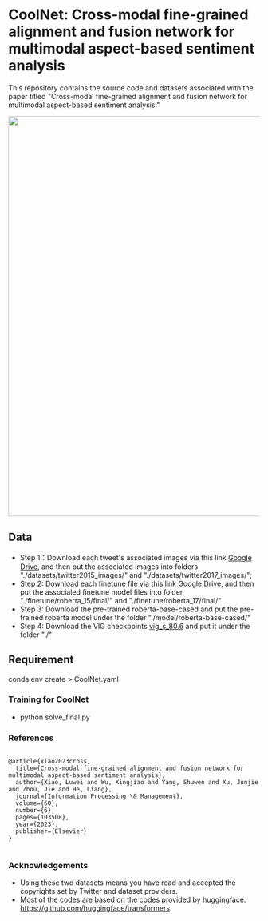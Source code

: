 # CoolNet: Cross-modal fine-grained alignment and fusion network for multimodal aspect-based sentiment analysis

This repository contains the source code and datasets associated with the paper titled "Cross-modal fine-grained alignment and fusion network for multimodal aspect-based sentiment analysis."

<p align="center">
  <img src="./chimera.png" width="800"/>
</p>


## Data

- Step 1：Download each tweet's associated images via this link [Google Drive](https://drive.google.com/file/d/1PpvvncnQkgDNeBMKVgG2zFYuRhbL873g/view), and then put the associated images into folders "./datasets/twitter2015_images/" and "./datasets/twitter2017_images/";
- Step 2: Download each finetune file via this link [Google Drive](https://drive.google.com/drive/folders/1nRHti6jdcrZOkh6PaqnpgdllAxjUuMCO?usp=sharing), and then put the associaled finetune model files into folder "./finetune/roberta_15/final/" and "./finetune/roberta_17/final/"
- Step 3: Download the pre-trained roberta-base-cased and put the pre-trained roberta model under the folder "./model/roberta-base-cased/"
- Step 4: Download the VIG checkpoints [vig_s_80.6](https://objects.githubusercontent.com/github-production-release-asset-2e65be/222110214/6aed88e9-a18a-4d4b-94ef-ef7b263146a1?X-Amz-Algorithm=AWS4-HMAC-SHA256&X-Amz-Credential=releaseassetproduction%2F20241221%2Fus-east-1%2Fs3%2Faws4_request&X-Amz-Date=20241221T090626Z&X-Amz-Expires=300&X-Amz-Signature=bac5ecb4aecd6064ede090b6ae0c3ea5b9eec8f43a4757ae130f0a72cec22111&X-Amz-SignedHeaders=host&response-content-disposition=attachment%3B%20filename%3Dvig_s_80.6.pth&response-content-type=application%2Foctet-stream) and put it under the folder "./"


## Requirement
conda env create > CoolNet.yaml



### Training for CoolNet
- python solve_final.py




###  References

```

@article{xiao2023cross,
  title={Cross-modal fine-grained alignment and fusion network for multimodal aspect-based sentiment analysis},
  author={Xiao, Luwei and Wu, Xingjiao and Yang, Shuwen and Xu, Junjie and Zhou, Jie and He, Liang},
  journal={Information Processing \& Management},
  volume={60},
  number={6},
  pages={103508},
  year={2023},
  publisher={Elsevier}
}


```


### Acknowledgements
- Using these two datasets means you have read and accepted the copyrights set by Twitter and dataset providers.
- Most of the codes are based on the codes provided by huggingface: https://github.com/huggingface/transformers.
